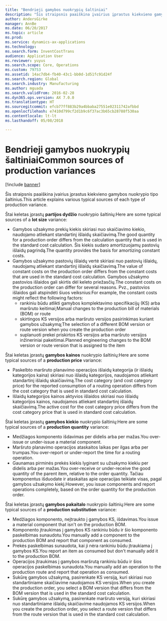 ```yaml
---
title: "Bendrieji gamybos nuokrypių šaltiniai"
description: "Šis straipsnis paaiškina įvairius įprastus kiekvieno gamybos nuokrypio tipo šaltinius."
author: AndersGirke
manager: AnnBe
ms.date: 06/20/2017
ms.topic: article
ms.prod: 
ms.service: dynamics-ax-applications
ms.technology: 
ms.search.form: InventCostTrans
audience: Application User
ms.reviewer: yuyus
ms.search.scope: Core, Operations
ms.custom: 79753
ms.assetid: 14ac7db4-fb40-43c1-bb0d-1d51fc91d24f
ms.search.region: Global
ms.search.industry: Manufacturing
ms.author: mguada
ms.search.validFrom: 2016-02-28
ms.dyn365.ops.version: AX 7.0.0
ms.translationtype: HT
ms.sourcegitcommit: efcb77ff883b29a4bbaba27551e02311742afbbd
ms.openlocfilehash: e7410d799cf2d1b9c6f37ac3b65cb28788f530aa
ms.contentlocale: lt-lt
ms.lasthandoff: 05/08/2018

---
```


# <a name="common-sources-of-production-variances"></a><span data-ttu-id="54813-103">Bendrieji gamybos nuokrypių šaltiniai</span><span class="sxs-lookup"><span data-stu-id="54813-103">Common sources of production variances</span></span>

[!include [banner](../includes/banner.md)]

<span data-ttu-id="54813-104">Šis straipsnis paaiškina įvairius įprastus kiekvieno gamybos nuokrypio tipo šaltinius.</span><span class="sxs-lookup"><span data-stu-id="54813-104">This article explains various typical sources of each type of production variance.</span></span> 

<span data-ttu-id="54813-105">Štai keletas įprastų **partijos dydžio** nuokrypio šaltinių:</span><span class="sxs-lookup"><span data-stu-id="54813-105">Here are some typical sources of a **lot size** variance:</span></span>

-   <span data-ttu-id="54813-106">Gamybos užsakymo prekių kiekis skiriasi nuo skaičiavimo kiekio, naudojamo atliekant standartinį išlaidų skaičiavimą.</span><span class="sxs-lookup"><span data-stu-id="54813-106">The good quantity for a production order differs from the calculation quantity that is used in the standard cost calculation.</span></span> <span data-ttu-id="54813-107">Šis kiekis sudaro amortizuojamų pastovių išlaidų pagrindą.</span><span class="sxs-lookup"><span data-stu-id="54813-107">The quantity provides the basis for amortizing constant costs.</span></span>
-   <span data-ttu-id="54813-108">Gamybos užsakymo pastovių išlaidų vertė skiriasi nuo pastovių išlaidų, naudojamų atliekant standartinį išlaidų skaičiavimą.</span><span class="sxs-lookup"><span data-stu-id="54813-108">The value of constant costs on the production order differs from the constant costs that are used in the standard cost calculation.</span></span> <span data-ttu-id="54813-109">Gamybos užsakymo pastovios išlaidos gali skirtis dėl keleto priežasčių.</span><span class="sxs-lookup"><span data-stu-id="54813-109">The constant costs on the production order can differ for several reasons.</span></span> <span data-ttu-id="54813-110">Pvz., pastovios išlaidos gali atspindėti šiuos veiksnius:</span><span class="sxs-lookup"><span data-stu-id="54813-110">For example, the constant costs might reflect the following factors:</span></span>
    -   <span data-ttu-id="54813-111">rankiniu būdu atlikti gamybos komplektavimo specifikacijų (KS) arba maršruto keitimai;</span><span class="sxs-lookup"><span data-stu-id="54813-111">Manual changes to the production bill of materials (BOM) or route</span></span>
    -   <span data-ttu-id="54813-112">skirtingos KS versijos arba maršruto versijos pasirinkimas kuriant gamybos užsakymą;</span><span class="sxs-lookup"><span data-stu-id="54813-112">The selection of a different BOM version or route version when you create the production order</span></span>
    -   <span data-ttu-id="54813-113">suplanuoti prekei priskirtos KS versijos arba maršruto versijos inžineriniai pakeitimai.</span><span class="sxs-lookup"><span data-stu-id="54813-113">Planned engineering changes to the BOM version or route version that is assigned to the item</span></span>

<span data-ttu-id="54813-114">Štai keletas įprastų **gamybos kainos** nuokrypio šaltinių:</span><span class="sxs-lookup"><span data-stu-id="54813-114">Here are some typical sources of a **production price** variance:</span></span>

-   <span data-ttu-id="54813-115">Paskelbto maršruto planavimo operacijos išlaidų kategorija (ir išlaidų kategorijos kaina) skiriasi nuo išlaidų kategorijos, naudojamos atliekant standartinį išlaidų skaičiavimą.</span><span class="sxs-lookup"><span data-stu-id="54813-115">The cost category (and cost category price) for the reported consumption of a routing operation differs from the cost category that is used in standard cost calculation.</span></span>
-   <span data-ttu-id="54813-116">Išlaidų kategorijos kainos aktyvios išlaidos skiriasi nuo išlaidų kategorijos kainos, naudojamos atliekant standartinį išlaidų skaičiavimą.</span><span class="sxs-lookup"><span data-stu-id="54813-116">The active cost for the cost category price differs from the cost category price that is used in standard cost calculation.</span></span>

<span data-ttu-id="54813-117">Štai keletas įprastų **gamybos kiekio** nuokrypio šaltinių:</span><span class="sxs-lookup"><span data-stu-id="54813-117">Here are some typical sources of a **production quantity** variance:</span></span>

-   <span data-ttu-id="54813-118">Medžiagos komponento išdavimas per didelis arba per mažas.</span><span class="sxs-lookup"><span data-stu-id="54813-118">You over-issue or under-issue a material component.</span></span>
-   <span data-ttu-id="54813-119">Maršruto planavimo operacijos ataskaitos laikas per ilgas arba per trumpas.</span><span class="sxs-lookup"><span data-stu-id="54813-119">You over-report or under-report the time for a routing operation.</span></span>
-   <span data-ttu-id="54813-120">Gaunamas pirminės prekės kiekis lyginant su užsakymo kiekiu per didelis arba per mažas.</span><span class="sxs-lookup"><span data-stu-id="54813-120">You over-receive or under-receive the good quantity of the parent item, relative to the order quantity.</span></span> <span data-ttu-id="54813-121">Tačiau komponentus išduodate ir ataskaitas apie operacijas teikiate visas, pagal gamybos užsakymo kiekį.</span><span class="sxs-lookup"><span data-stu-id="54813-121">However, you issue components and report operations completely, based on the order quantity for the production order.</span></span>

<span data-ttu-id="54813-122">Štai keletas įprastų **gamybos pakaitalo** nuokrypio šaltinių:</span><span class="sxs-lookup"><span data-stu-id="54813-122">Here are some typical sources of a **production substitution** variance:</span></span>

-   <span data-ttu-id="54813-123">Medžiagos komponento, neįtraukto į gamybos KS, išdavimas.</span><span class="sxs-lookup"><span data-stu-id="54813-123">You issue a material component that isn't on the production BOM.</span></span>
-   <span data-ttu-id="54813-124">Komponento įtraukimas į gamybos KS rankiniu būdu ir šio komponento paskelbimas sunaudotu.</span><span class="sxs-lookup"><span data-stu-id="54813-124">You manually add a component to the production BOM and report that component as consumed.</span></span>
-   <span data-ttu-id="54813-125">Prekės paskelbimas sunaudota, kai ji nėra rankiniu būdu įtraukiama į gamybos KS.</span><span class="sxs-lookup"><span data-stu-id="54813-125">You report an item as consumed but don't manually add it to the production BOM.</span></span>
-   <span data-ttu-id="54813-126">Operacijos įtraukimas į gamybos maršrutą rankiniu būdu ir šios operacijos paskelbimas sunaudota.</span><span class="sxs-lookup"><span data-stu-id="54813-126">You manually add an operation to the production route and report that operation as consumed.</span></span>
-   <span data-ttu-id="54813-127">Sukūrę gamybos užsakymą, pasirenkate KS versiją, kuri skiriasi nuo standartiniame skaičiavime naudojamos KS versijos.</span><span class="sxs-lookup"><span data-stu-id="54813-127">When you create the production order, you select a BOM version that differs from the BOM version that is used in the standard cost calculation.</span></span>
-   <span data-ttu-id="54813-128">Sukūrę gamybos užsakymą, pasirenkate maršruto versiją, kuri skiriasi nuo standartiniame išlaidų skaičiavime naudojamos KS versijos.</span><span class="sxs-lookup"><span data-stu-id="54813-128">When you create the production order, you select a route version that differs from the route version that is used in the standard cost calculation.</span></span>





